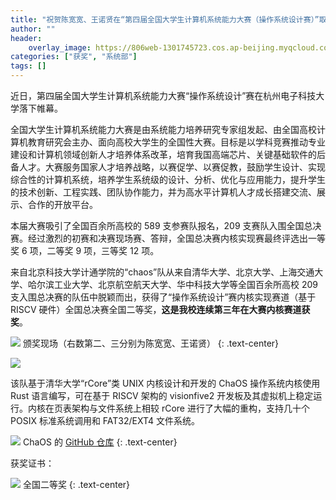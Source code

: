 ```yaml
---
title: "祝贺陈宽宽、王诺贤在“第四届全国大学生计算机系统能力大赛（操作系统设计赛）”取得佳绩"
author: ""
header:
    overlay_image: https://806web-1301745723.cos.ap-beijing.myqcloud.com/static/post/2024-10-02-os-competition-header.jpg
categories: ["获奖", "系统部"]
tags: []
---
```


近日，第四届全国大学生计算机系统能力大赛“操作系统设计”赛在杭州电子科技大学落下帷幕。

全国大学生计算机系统能力大赛是由系统能力培养研究专家组发起、由全国高校计算机教育研究会主办、面向高校大学生的全国性大赛。目标是以学科竞赛推动专业建设和计算机领域创新人才培养体系改革，培育我国高端芯片、关键基础软件的后备人才。大赛服务国家人才培养战略，以赛促学、以赛促教，鼓励学生设计、实现综合性的计算机系统，培养学生系统级的设计、分析、优化与应用能力，提升学生的技术创新、工程实践、团队协作能力，并为高水平计算机人才成长搭建交流、展示、合作的开放平台。

本届大赛吸引了全国百余所高校的 589 支参赛队报名，209 支赛队入围全国总决赛。经过激烈的初赛和决赛现场赛、答辩，全国总决赛内核实现赛最终评选出一等奖 6 项，二等奖 9 项，三等奖 12 项。

来自北京科技大学计通学院的“chaos”队从来自清华大学、北京大学、上海交通大学、哈尔滨工业大学、北京航空航天大学、华中科技大学等全国百余所高校 209 支入围总决赛的队伍中脱颖而出，获得了“操作系统设计”赛内核实现赛道（基于 RISCV 硬件）全国总决赛全国二等奖，**这是我校连续第三年在大赛内核赛道获奖**。

![](https://806web-1301745723.cos.ap-beijing.myqcloud.com/static/post/2024-10-02-os-competition-1.jpg)
颁奖现场（右数第二、三分别为陈宽宽、王诺贤）
{: .text-center}

![](https://806web-1301745723.cos.ap-beijing.myqcloud.com/static/post/2024-10-02-os-competition-2.jpg)

该队基于清华大学“rCore”类 UNIX 内核设计和开发的 ChaOS 操作系统内核使用 Rust 语言编写，可在基于 RISCV 架构的 visionfive2 开发板及其虚拟机上稳定运行。内核在页表架构与文件系统上相较 rCore 进行了大幅的重构，支持几十个 POSIX 标准系统调用和 FAT32/EXT4 文件系统。

![](https://806web-1301745723.cos.ap-beijing.myqcloud.com/static/post/2024-10-02-os-competition-3.jpg)
ChaOS 的 [GitHub 仓库](https://github.com/chaos-kernel/chaos)
{: .text-center}

获奖证书：

![](https://806web-1301745723.cos.ap-beijing.myqcloud.com/static/post/2024-10-02-os-competition-certificate.jpg)
全国二等奖
{: .text-center}

